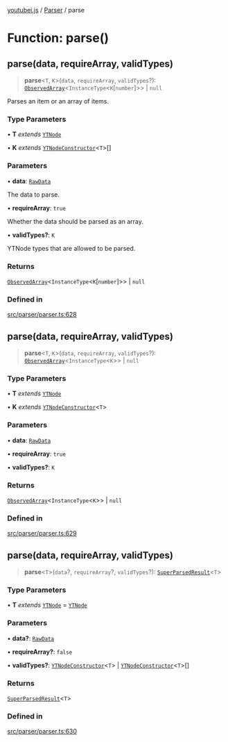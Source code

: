 [youtubei.js](../../../README.md) / [Parser](../README.md) / parse

# Function: parse()

## parse(data, requireArray, validTypes)

> **parse**\<`T`, `K`\>(`data`, `requireArray`, `validTypes`?): [`ObservedArray`](../../Helpers/type-aliases/ObservedArray.md)\<`InstanceType`\<`K`\[`number`\]\>\> \| `null`

Parses an item or an array of items.

### Type Parameters

• **T** *extends* [`YTNode`](../../Helpers/classes/YTNode.md)

• **K** *extends* [`YTNodeConstructor`](../../Helpers/interfaces/YTNodeConstructor.md)\<`T`\>[]

### Parameters

• **data**: [`RawData`](../../APIResponseTypes/type-aliases/RawData.md)

The data to parse.

• **requireArray**: `true`

Whether the data should be parsed as an array.

• **validTypes?**: `K`

YTNode types that are allowed to be parsed.

### Returns

[`ObservedArray`](../../Helpers/type-aliases/ObservedArray.md)\<`InstanceType`\<`K`\[`number`\]\>\> \| `null`

### Defined in

[src/parser/parser.ts:628](https://github.com/LuanRT/YouTube.js/blob/af92984523f90200a18314b94478a2697c9deab0/src/parser/parser.ts#L628)

## parse(data, requireArray, validTypes)

> **parse**\<`T`, `K`\>(`data`, `requireArray`, `validTypes`?): [`ObservedArray`](../../Helpers/type-aliases/ObservedArray.md)\<`InstanceType`\<`K`\>\> \| `null`

### Type Parameters

• **T** *extends* [`YTNode`](../../Helpers/classes/YTNode.md)

• **K** *extends* [`YTNodeConstructor`](../../Helpers/interfaces/YTNodeConstructor.md)\<`T`\>

### Parameters

• **data**: [`RawData`](../../APIResponseTypes/type-aliases/RawData.md)

• **requireArray**: `true`

• **validTypes?**: `K`

### Returns

[`ObservedArray`](../../Helpers/type-aliases/ObservedArray.md)\<`InstanceType`\<`K`\>\> \| `null`

### Defined in

[src/parser/parser.ts:629](https://github.com/LuanRT/YouTube.js/blob/af92984523f90200a18314b94478a2697c9deab0/src/parser/parser.ts#L629)

## parse(data, requireArray, validTypes)

> **parse**\<`T`\>(`data`?, `requireArray`?, `validTypes`?): [`SuperParsedResult`](../../Helpers/classes/SuperParsedResult.md)\<`T`\>

### Type Parameters

• **T** *extends* [`YTNode`](../../Helpers/classes/YTNode.md) = [`YTNode`](../../Helpers/classes/YTNode.md)

### Parameters

• **data?**: [`RawData`](../../APIResponseTypes/type-aliases/RawData.md)

• **requireArray?**: `false`

• **validTypes?**: [`YTNodeConstructor`](../../Helpers/interfaces/YTNodeConstructor.md)\<`T`\> \| [`YTNodeConstructor`](../../Helpers/interfaces/YTNodeConstructor.md)\<`T`\>[]

### Returns

[`SuperParsedResult`](../../Helpers/classes/SuperParsedResult.md)\<`T`\>

### Defined in

[src/parser/parser.ts:630](https://github.com/LuanRT/YouTube.js/blob/af92984523f90200a18314b94478a2697c9deab0/src/parser/parser.ts#L630)

